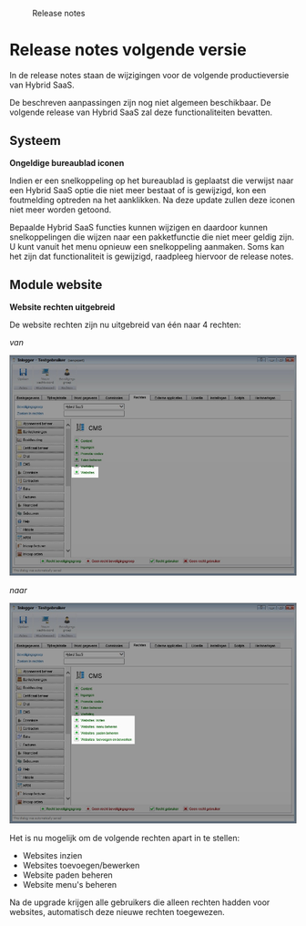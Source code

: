 <properties>
	<page>
		<title>Release notes volgende versie</title>
	</page>
	<menu>
		<position>Release notes</position>
		<title>Volgende versie</title>
	</menu>
</properties>

# Release notes volgende versie #

In de release notes staan de wijzigingen voor de volgende productieversie van Hybrid SaaS.


<div class="warning">
De beschreven aanpassingen zijn nog niet algemeen beschikbaar. De volgende release van Hybrid SaaS zal deze functionaliteiten bevatten.
</div>
 


## Systeem ##



<div class="tag-fix"></div>

**Ongeldige bureaublad iconen**

Indien er een snelkoppeling op het bureaublad is geplaatst die verwijst naar een Hybrid SaaS optie die niet meer bestaat of is gewijzigd, kon een foutmelding optreden na het aanklikken. Na deze update zullen deze iconen niet meer worden getoond.

<div class="info">
Bepaalde Hybrid SaaS functies kunnen wijzigen en daardoor kunnen snelkoppelingen die wijzen naar een pakketfunctie die niet meer geldig zijn. U kunt vanuit het menu opnieuw een snelkoppeling aanmaken. Soms kan het zijn dat functionaliteit is gewijzigd, raadpleeg hiervoor de release notes. 
</div>







  


## Module website ##

<div class="tag-update"></div>

**Website rechten uitgebreid**

De website rechten zijn nu uitgebreid van één naar 4 rechten:

*van*

![Originele situatie](images/website-rechten-uitgebreid.jpg)

*naar*

![Originele situatie](images/website-rechten-uitgebreid-nieuwe-rechten.jpg)


Het is nu mogelijk om de volgende rechten apart in te stellen:


- Websites inzien
- Websites toevoegen/bewerken
- Website paden beheren
- Website menu's beheren 


<div class="warning">
Na de upgrade krijgen alle gebruikers die alleen rechten hadden voor websites, automatisch deze nieuwe rechten toegewezen.
</div>












